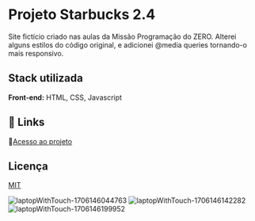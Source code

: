 

# Projeto Starbucks 2.4 
 Site fictício criado nas aulas da Missão Programação do ZERO. 
 Alterei alguns estilos do código original, e adicionei @media queries tornando-o mais responsivo.
 
## Stack utilizada

**Front-end:** HTML, CSS, Javascript 
## 🔗 Links
:open_file_folder:[Acesso ao projeto](https://dalilassr.github.io/Starbucks-2.4/)


## Licença

[MIT](https://choosealicense.com/licenses/mit/)

![laptopWithTouch-1706146044763](https://github.com/DalilaSSR/Starbucks-2.4/assets/141681671/5411f474-a596-4540-985f-fb2a50f0165b)
![laptopWithTouch-1706146142282](https://github.com/DalilaSSR/Starbucks-2.4/assets/141681671/5ff7d9f7-66aa-4338-a9bc-842fb061f077)
![laptopWithTouch-1706146199952](https://github.com/DalilaSSR/Starbucks-2.4/assets/141681671/dac89d3c-5da5-47fc-8a6b-9e127cf36ef3)
